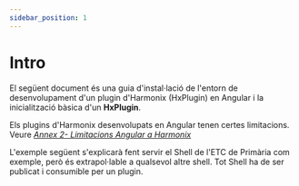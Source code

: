 ```yaml
---
sidebar_position: 1
---
```


# Intro

El següent document és una guia d'instal·lació de l'entorn de desenvolupament d'un plugin d'Harmonix (HxPlugin) en Angular i la inicialització bàsica d'un **HxPlugin**.

  

Els plugins d'Harmonix desenvolupats en Angular tenen certes limitacions. Veure [_Annex 2- Limitacions Angular a Harmonix_](https://app.clickup.com/9012015559/v/dc/8cjgwe7-2192/8cjgwe7-6932?block=block-684b2b08-4e4e-4cd7-a83f-57381a91b60d)

  

L'exemple següent s'explicarà fent servir el Shell de l'ETC de Primària com exemple, però és extrapol·lable a qualsevol altre shell. Tot Shell ha de ser publicat i consumible per un plugin.